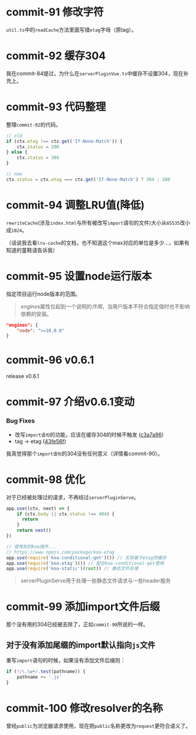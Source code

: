 # commit-91 修改字符

`util.ts`中的`readCache`方法里面写错`etag`字母（原tag）。

# commit-92 缓存304

我在commit-84提过，为什么在`serverPluginVue.ts`中缓存不设置304，现在补充上。

# commit-93 代码整理

整理`commit-92`的代码。

```typescript
// old
if (ctx.etag !== ctx.get('If-None-Match')) {
    ctx.status = 200
} else {
    ctx.status = 304
}

// new
ctx.status = ctx.etag === ctx.get('If-None-Match') ? 304 : 200
```

# commit-94 调整LRU值(降低)

`rewriteCache`(涉及`index.html`与所有被改写`import`语句的文件)大小从`65535`改小成`1024`。

（话说我去看`lru-cache`的文档，也不知道这个max对应的单位是多少...，如果有知道的童鞋请告诉我）

# commit-95 设置node运行版本

指定项目运行node版本的范围。

> *engines*属性仅起到一个说明的*作用*，当用户版本不符合指定值时也不影响依赖的安装。

```json
"engines": {
    "node": ">=10.0.0"
}
```

# commit-96 v0.6.1

release v0.6.1

# commit-97 介绍v0.6.1变动

### Bug Fixes

- 改写`import语句`的功能，应该在缓存304的时候不触发 ([c3a7a96](https://github.com/vuejs/vite/commit/c3a7a967ee9048ca6fc2642b3494b0e60978bf24))
- tag -> etag ([43fe56f](https://github.com/vuejs/vite/commit/43fe56f61b3f5cd8fc51d33916d79e154042bc8c))

我真觉得那个`import语句`的304没有任何意义（详情看commit-90）。

# commit-98 优化

对于已经被处理过的请求，不再经过`serverPluginServe`。

```typescript
app.use((ctx, next) => {
    if (ctx.body || ctx.status !== 404) {
      return
    }
    return next()
})

// 使用到的koa插件...
// https://www.npmjs.com/package/koa-etag
app.use(require('koa-conditional-get')()) // 实现基于etag的缓存
app.use(require('koa-etag')()) // 配合koa-conditional-get使用
app.use(require('koa-static')(root)) // 静态文件处理
```

> serverPluginServe用于处理一些静态文件请求与一些header服务

# commit-99 添加import文件后缀

那个没有用的304已经被去除了，正如`commit-90`所说的一样。

## 对于没有添加尾缀的import默认指向`js`文件

重写`import`语句的时候，如果没有添加文件后缀则：

```typescript
if (!/\.\w+/.test(pathname)) {
    pathname += '.js'
}
```

# commit-100 修改resolver的名称

曾经`public`为浏览器请求使用，现在把`public`名称更改为`request`更符合语义了。



